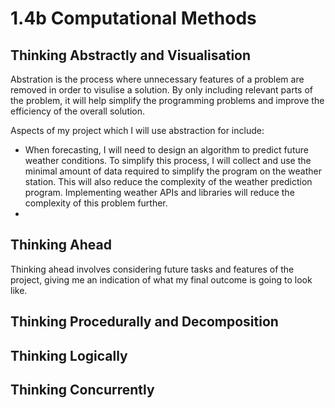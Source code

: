 # 1.4b Computational Methods

## Thinking Abstractly and Visualisation

Abstration is the process where unnecessary features of a problem are removed in order to visulise a solution. By only including relevant parts of the problem, it will help simplify the programming problems and improve the efficiency of the overall solution.

Aspects of my project which I will use abstraction for include:

* When forecasting, I will need to design an algorithm to predict future weather conditions. To simplify this process, I will collect and use the minimal amount of data required to simplify the program on the weather station. This will also reduce the complexity of the weather prediction program. Implementing weather APIs and libraries will reduce the complexity of this problem further.
*

## Thinking Ahead

Thinking ahead involves considering future tasks and features of the project, giving me an indication of what my final outcome is going to look like.

## Thinking Procedurally and Decomposition

## Thinking Logically

## Thinking Concurrently
